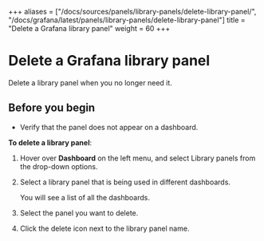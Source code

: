 +++
aliases = ["/docs/sources/panels/library-panels/delete-library-panel/", "/docs/grafana/latest/panels/library-panels/delete-library-panel"]
title = "Delete a Grafana library panel"
weight = 60
+++

# Delete a Grafana library panel

Delete a library panel when you no longer need it.

## Before you begin

- Verify that the panel does not appear on a dashboard.

**To delete a library panel**:

1. Hover over **Dashboard** on the left menu, and select Library panels from the drop-down options.
1. Select a library panel that is being used in different dashboards.

   You will see a list of all the dashboards.

1. Select the panel you want to delete.
1. Click the delete icon next to the library panel name.
